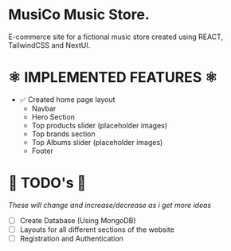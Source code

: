 # MusiCo Music Store.
E-commerce site for a fictional music store created using REACT, TailwindCSS and NextUI.

# ⚛️ IMPLEMENTED FEATURES ⚛️

* ✅ Created home page layout 
    - Navbar
    - Hero Section
    - Top products slider (placeholder images)
    - Top brands section 
    - Top Albums slider (placeholder images)
    - Footer

# 🚧 TODO's 🚧
*These will change and increase/decrease as i get more ideas*

* ☐ Create Database (Using MongoDB)
* ☐ Layouts for all different sections of the website
* ☐ Registration and Authentication
